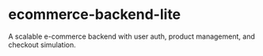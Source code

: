 # ecommerce-backend-lite
A scalable e-commerce backend with user auth, product management, and checkout simulation.
